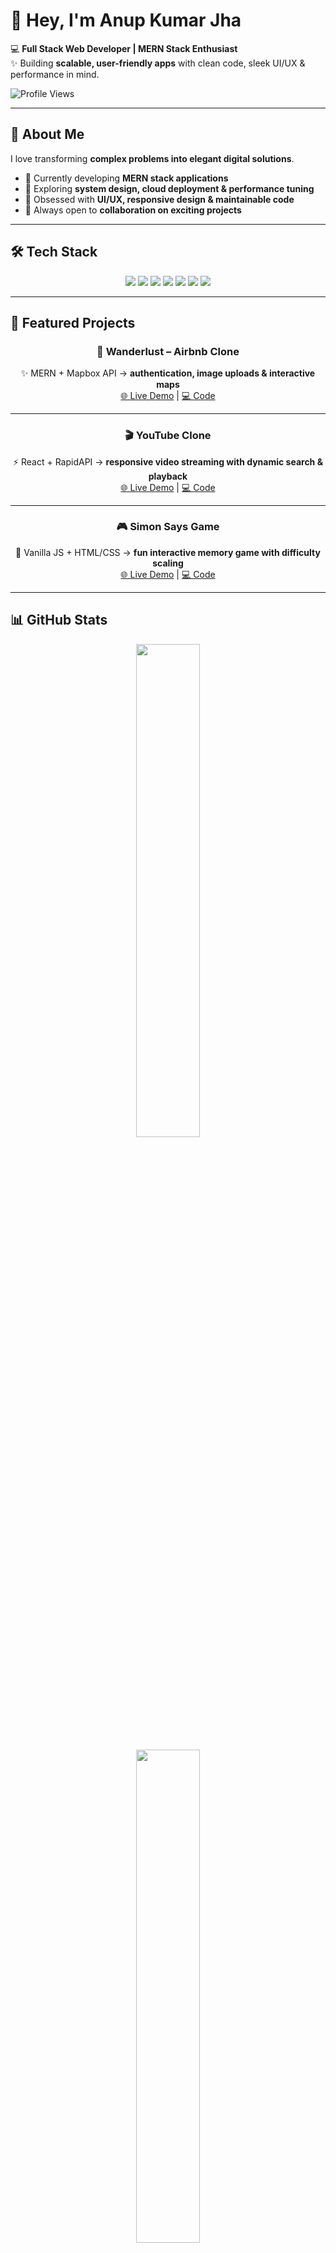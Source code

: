 # 👋 Hey, I'm Anup Kumar Jha  

💻 **Full Stack Web Developer | MERN Stack Enthusiast**  
✨ Building **scalable, user-friendly apps** with clean code, sleek UI/UX & performance in mind.  

![Profile Views](https://komarev.com/ghpvc/?username=anup-jha26&color=blue)  

---

## 🚀 About Me  
I love transforming **complex problems into elegant digital solutions**.  

- 🔭 Currently developing **MERN stack applications**  
- 🌱 Exploring **system design, cloud deployment & performance tuning**  
- 🎨 Obsessed with **UI/UX, responsive design & maintainable code**  
- 🤝 Always open to **collaboration on exciting projects**  

---

## 🛠 Tech Stack  

<p align="center">
  <!-- Frontend -->
  <img src="https://img.shields.io/badge/React-61DAFB?style=for-the-badge&logo=react&logoColor=white" /> 
  <img src="https://img.shields.io/badge/TailwindCSS-38B2AC?style=for-the-badge&logo=tailwind-css&logoColor=white" />
  
  <!-- Backend -->
  <img src="https://img.shields.io/badge/Node.js-339933?style=for-the-badge&logo=node.js&logoColor=white" /> 
  <img src="https://img.shields.io/badge/Express.js-000000?style=for-the-badge&logo=express&logoColor=white" />
  
  <!-- Database -->
  <img src="https://img.shields.io/badge/MongoDB-47A248?style=for-the-badge&logo=mongodb&logoColor=white" /> 
  
  <!-- Languages -->
  <img src="https://img.shields.io/badge/JavaScript-F7DF1E?style=for-the-badge&logo=javascript&logoColor=black" /> 
  <img src="https://img.shields.io/badge/TypeScript-3178C6?style=for-the-badge&logo=typescript&logoColor=white" />
</p>  

---

## 🌟 Featured Projects  

<div align="center">

### 🏡 Wanderlust – Airbnb Clone  
✨ MERN + Mapbox API → **authentication, image uploads & interactive maps**  
[🌐 Live Demo](https://wanderlust-5w8k.onrender.com/listings) | [💻 Code](https://github.com/anup-jha26/Wanderlust)  

---

### 🎬 YouTube Clone  
⚡ React + RapidAPI → **responsive video streaming with dynamic search & playback**  
[🌐 Live Demo](https://youtube-clone26.netlify.app/) | [💻 Code](https://github.com/anup-jha26/youtube-clone)  

---

### 🎮 Simon Says Game  
🎲 Vanilla JS + HTML/CSS → **fun interactive memory game with difficulty scaling**  
[🌐 Live Demo](https://simon-says-game26.netlify.app/) | [💻 Code](https://github.com/anup-jha26/simon-game)  

</div>  

---

## 📊 GitHub Stats  

<p align="center">
  <img src="https://github-readme-stats.vercel.app/api?username=anup-jha26&show_icons=true&theme=tokyonight" width="45%" />
</p>  

<p align="center">
  <img src="https://github-readme-stats.vercel.app/api/top-langs/?username=anup-jha26&layout=compact&theme=tokyonight" width="45%" />
</p>  

---

## 📫 Let's Connect  

<p align="center">
  🌐 <a href="https://anup-portfolio26.netlify.app/">Portfolio</a> | 💼 <a href="https://www.linkedin.com/in/anupjha26">LinkedIn</a> | 💻 <a href="https://github.com/anup-jha26">GitHub</a> | 📧 aniljha1076@gmail.com
</p>  

---

<p align="center">  
  ✨ *“Code with logic, design with heart, and build for impact.”* ✨  
</p>  
